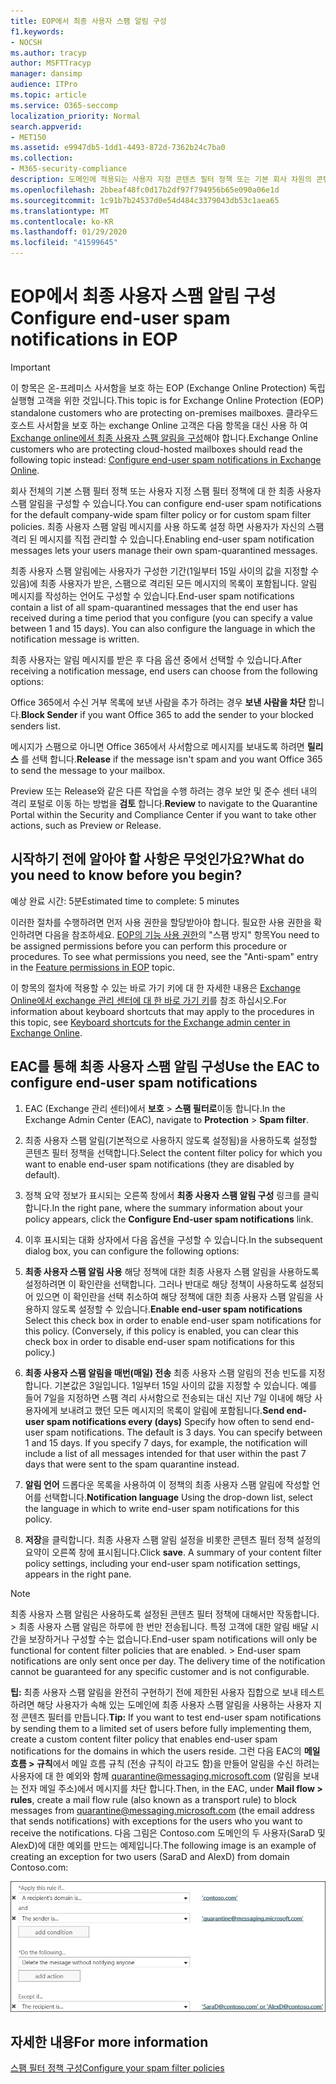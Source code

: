 ```yaml
---
title: EOP에서 최종 사용자 스팸 알림 구성
f1.keywords:
- NOCSH
ms.author: tracyp
author: MSFTTracyp
manager: dansimp
audience: ITPro
ms.topic: article
ms.service: O365-seccomp
localization_priority: Normal
search.appverid:
- MET150
ms.assetid: e9947db5-1dd1-4493-872d-7362b24c7ba0
ms.collection:
- M365-security-compliance
description: 도메인에 적용되는 사용자 지정 콘텐츠 필터 정책 또는 기본 회사 차원의 콘텐츠 필터 정책에 대해 최종 사용자 스팸 알림을 구성할 수 있습니다.
ms.openlocfilehash: 2bbeaf48fc0d17b2df97f794956b65e090a06e1d
ms.sourcegitcommit: 1c91b7b24537d0e54d484c3379043db53c1aea65
ms.translationtype: MT
ms.contentlocale: ko-KR
ms.lasthandoff: 01/29/2020
ms.locfileid: "41599645"
---
```

# <a name="configure-end-user-spam-notifications-in-eop"></a><span data-ttu-id="75b9e-103">EOP에서 최종 사용자 스팸 알림 구성</span><span class="sxs-lookup"><span data-stu-id="75b9e-103">Configure end-user spam notifications in EOP</span></span>
  
> [!IMPORTANT]
> <span data-ttu-id="75b9e-104">이 항목은 온-프레미스 사서함을 보호 하는 EOP (Exchange Online Protection) 독립 실행형 고객을 위한 것입니다.</span><span class="sxs-lookup"><span data-stu-id="75b9e-104">This topic is for Exchange Online Protection (EOP) standalone customers who are protecting on-premises mailboxes.</span></span> <span data-ttu-id="75b9e-105">클라우드 호스트 사서함을 보호 하는 exchange Online 고객은 다음 항목을 대신 사용 하 여 [Exchange online에서 최종 사용자 스팸 알림을 구성](configure-end-user-spam-notifications-in-exchange-online.md)해야 합니다.</span><span class="sxs-lookup"><span data-stu-id="75b9e-105">Exchange Online customers who are protecting cloud-hosted mailboxes should read the following topic instead: [Configure end-user spam notifications in Exchange Online](configure-end-user-spam-notifications-in-exchange-online.md).</span></span> 
  
<span data-ttu-id="75b9e-106">회사 전체의 기본 스팸 필터 정책 또는 사용자 지정 스팸 필터 정책에 대 한 최종 사용자 스팸 알림을 구성할 수 있습니다.</span><span class="sxs-lookup"><span data-stu-id="75b9e-106">You can configure end-user spam notifications for the default company-wide spam filter policy or for custom spam filter policies.</span></span> <span data-ttu-id="75b9e-107">최종 사용자 스팸 알림 메시지를 사용 하도록 설정 하면 사용자가 자신의 스팸 격리 된 메시지를 직접 관리할 수 있습니다.</span><span class="sxs-lookup"><span data-stu-id="75b9e-107">Enabling end-user spam notification messages lets your users manage their own spam-quarantined messages.</span></span> 
  
<span data-ttu-id="75b9e-p103">최종 사용자 스팸 알림에는 사용자가 구성한 기간(1일부터 15일 사이의 값을 지정할 수 있음)에 최종 사용자가 받은, 스팸으로 격리된 모든 메시지의 목록이 포함됩니다. 알림 메시지를 작성하는 언어도 구성할 수 있습니다.</span><span class="sxs-lookup"><span data-stu-id="75b9e-p103">End-user spam notifications contain a list of all spam-quarantined messages that the end user has received during a time period that you configure (you can specify a value between 1 and 15 days). You can also configure the language in which the notification message is written.</span></span>
  
<span data-ttu-id="75b9e-110">최종 사용자는 알림 메시지를 받은 후 다음 옵션 중에서 선택할 수 있습니다.</span><span class="sxs-lookup"><span data-stu-id="75b9e-110">After receiving a notification message, end users can choose from the following options:</span></span>

<span data-ttu-id="75b9e-111">Office 365에서 수신 거부 목록에 보낸 사람을 추가 하려는 경우 **보낸 사람을 차단** 합니다.</span><span class="sxs-lookup"><span data-stu-id="75b9e-111">**Block Sender** if you want Office 365 to add the sender to your blocked senders list.</span></span>

<span data-ttu-id="75b9e-112">메시지가 스팸으로 아니면 Office 365에서 사서함으로 메시지를 보내도록 하려면 **릴리스** 를 선택 합니다.</span><span class="sxs-lookup"><span data-stu-id="75b9e-112">**Release** if the message isn't spam and you want Office 365 to send the message to your mailbox.</span></span>

<span data-ttu-id="75b9e-113">Preview 또는 Release와 같은 다른 작업을 수행 하려는 경우 보안 및 준수 센터 내의 격리 포털로 이동 하는 방법을 **검토** 합니다.</span><span class="sxs-lookup"><span data-stu-id="75b9e-113">**Review** to navigate to the Quarantine Portal within the Security and Compliance Center if you want to take other actions, such as Preview or Release.</span></span>
  
## <a name="what-do-you-need-to-know-before-you-begin"></a><span data-ttu-id="75b9e-114">시작하기 전에 알아야 할 사항은 무엇인가요?</span><span class="sxs-lookup"><span data-stu-id="75b9e-114">What do you need to know before you begin?</span></span>
<span data-ttu-id="75b9e-115"><a name="sectionSection0"> </a></span><span class="sxs-lookup"><span data-stu-id="75b9e-115"><a name="sectionSection0"> </a></span></span>

<span data-ttu-id="75b9e-116">예상 완료 시간: 5분</span><span class="sxs-lookup"><span data-stu-id="75b9e-116">Estimated time to complete: 5 minutes</span></span>
  
<span data-ttu-id="75b9e-p104">이러한 절차를 수행하려면 먼저 사용 권한을 할당받아야 합니다. 필요한 사용 권한을 확인하려면 다음을 참조하세요. [EOP의 기능 사용 권한](feature-permissions-in-eop.md)의 "스팸 방지" 항목</span><span class="sxs-lookup"><span data-stu-id="75b9e-p104">You need to be assigned permissions before you can perform this procedure or procedures. To see what permissions you need, see the "Anti-spam" entry in the [Feature permissions in EOP](feature-permissions-in-eop.md) topic.</span></span> 
  
<span data-ttu-id="75b9e-119">이 항목의 절차에 적용할 수 있는 바로 가기 키에 대 한 자세한 내용은 [Exchange Online에서 exchange 관리 센터에 대 한 바로 가기 키](https://docs.microsoft.com/Exchange/accessibility/keyboard-shortcuts-in-admin-center)를 참조 하십시오.</span><span class="sxs-lookup"><span data-stu-id="75b9e-119">For information about keyboard shortcuts that may apply to the procedures in this topic, see [Keyboard shortcuts for the Exchange admin center in Exchange Online](https://docs.microsoft.com/Exchange/accessibility/keyboard-shortcuts-in-admin-center).</span></span>
  
## <a name="use-the-eac-to-configure-end-user-spam-notifications"></a><span data-ttu-id="75b9e-120">EAC를 통해 최종 사용자 스팸 알림 구성</span><span class="sxs-lookup"><span data-stu-id="75b9e-120">Use the EAC to configure end-user spam notifications</span></span>

1. <span data-ttu-id="75b9e-121">EAC (Exchange 관리 센터)에서 **보호** > **스팸 필터로**이동 합니다.</span><span class="sxs-lookup"><span data-stu-id="75b9e-121">In the Exchange Admin Center (EAC), navigate to **Protection** > **Spam filter**.</span></span>
    
2. <span data-ttu-id="75b9e-122">최종 사용자 스팸 알림(기본적으로 사용하지 않도록 설정됨)을 사용하도록 설정할 콘텐츠 필터 정책을 선택합니다.</span><span class="sxs-lookup"><span data-stu-id="75b9e-122">Select the content filter policy for which you want to enable end-user spam notifications (they are disabled by default).</span></span>
    
3. <span data-ttu-id="75b9e-123">정책 요약 정보가 표시되는 오른쪽 창에서 **최종 사용자 스팸 알림 구성** 링크를 클릭합니다.</span><span class="sxs-lookup"><span data-stu-id="75b9e-123">In the right pane, where the summary information about your policy appears, click the **Configure End-user spam notifications** link.</span></span> 
    
4. <span data-ttu-id="75b9e-124">이후 표시되는 대화 상자에서 다음 옵션을 구성할 수 있습니다.</span><span class="sxs-lookup"><span data-stu-id="75b9e-124">In the subsequent dialog box, you can configure the following options:</span></span>
    
1. <span data-ttu-id="75b9e-p105">**최종 사용자 스팸 알림 사용** 해당 정책에 대한 최종 사용자 스팸 알림을 사용하도록 설정하려면 이 확인란을 선택합니다. 그러나 반대로 해당 정책이 사용하도록 설정되어 있으면 이 확인란을 선택 취소하여 해당 정책에 대한 최종 사용자 스팸 알림을 사용하지 않도록 설정할 수 있습니다.</span><span class="sxs-lookup"><span data-stu-id="75b9e-p105">**Enable end-user spam notifications** Select this check box in order to enable end-user spam notifications for this policy. (Conversely, if this policy is enabled, you can clear this check box in order to disable end-user spam notifications for this policy.)</span></span> 
    
2. <span data-ttu-id="75b9e-p106">**최종 사용자 스팸 알림을 매번(매일) 전송** 최종 사용자 스팸 알림의 전송 빈도를 지정합니다. 기본값은 3일입니다. 1일부터 15일 사이의 값을 지정할 수 있습니다. 예를 들어 7일을 지정하면 스팸 격리 사서함으로 전송되는 대신 지난 7일 이내에 해당 사용자에게 보내려고 했던 모든 메시지의 목록이 알림에 포함됩니다.</span><span class="sxs-lookup"><span data-stu-id="75b9e-p106">**Send end-user spam notifications every (days)** Specify how often to send end-user spam notifications. The default is 3 days. You can specify between 1 and 15 days. If you specify 7 days, for example, the notification will include a list of all messages intended for that user within the past 7 days that were sent to the spam quarantine instead.</span></span> 
    
3. <span data-ttu-id="75b9e-131">**알림 언어** 드롭다운 목록을 사용하여 이 정책의 최종 사용자 스팸 알림에 작성할 언어를 선택합니다.</span><span class="sxs-lookup"><span data-stu-id="75b9e-131">**Notification language** Using the drop-down list, select the language in which to write end-user spam notifications for this policy.</span></span> 
    
5. <span data-ttu-id="75b9e-p107">**저장**을 클릭합니다. 최종 사용자 스팸 알림 설정을 비롯한 콘텐츠 필터 정책 설정의 요약이 오른쪽 창에 표시됩니다.</span><span class="sxs-lookup"><span data-stu-id="75b9e-p107">Click **save**. A summary of your content filter policy settings, including your end-user spam notification settings, appears in the right pane.</span></span>
    
> [!NOTE]
>  <span data-ttu-id="75b9e-p108">최종 사용자 스팸 알림은 사용하도록 설정된 콘텐츠 필터 정책에 대해서만 작동합니다. >  최종 사용자 스팸 알림은 하루에 한 번만 전송됩니다. 특정 고객에 대한 알림 배달 시간을 보장하거나 구성할 수는 없습니다.</span><span class="sxs-lookup"><span data-stu-id="75b9e-p108">End-user spam notifications will only be functional for content filter policies that are enabled. >  End-user spam notifications are only sent once per day. The delivery time of the notification cannot be guaranteed for any specific customer and is not configurable.</span></span> 
  
 <span data-ttu-id="75b9e-137">**팁:** 최종 사용자 스팸 알림을 완전히 구현하기 전에 제한된 사용자 집합으로 보내 테스트하려면 해당 사용자가 속해 있는 도메인에 최종 사용자 스팸 알림을 사용하는 사용자 지정 콘텐츠 필터를 만듭니다.</span><span class="sxs-lookup"><span data-stu-id="75b9e-137">**Tip:** If you want to test end-user spam notifications by sending them to a limited set of users before fully implementing them, create a custom content filter policy that enables end-user spam notifications for the domains in which the users reside.</span></span> <span data-ttu-id="75b9e-138">그런 다음 EAC의 **메일 흐름 \> 규칙**에서 메일 흐름 규칙 (전송 규칙이 라고도 함)을 만들어 알림을 수신 하려는 사용자에 대 한 예외와 함께 quarantine@messaging.microsoft.com (알림을 보내는 전자 메일 주소)에서 메시지를 차단 합니다.</span><span class="sxs-lookup"><span data-stu-id="75b9e-138">Then, in the EAC, under **Mail flow \> rules**, create a mail flow rule (also known as a transport rule) to block messages from quarantine@messaging.microsoft.com (the email address that sends notifications) with exceptions for the users who you want to receive the notifications.</span></span> <span data-ttu-id="75b9e-139">다음 그림은 Contoso.com 도메인의 두 사용자(SaraD 및 AlexD)에 대한 예외를 만드는 예제입니다.</span><span class="sxs-lookup"><span data-stu-id="75b9e-139">The following image is an example of creating an exception for two users (SaraD and AlexD) from domain Contoso.com:</span></span> 
  
![최종 사용자 스팸 알림을 테스트할 전송 규칙](../media/EOP-ESN-testspecificusers.jpg)
  
## <a name="for-more-information"></a><span data-ttu-id="75b9e-141">자세한 내용</span><span class="sxs-lookup"><span data-stu-id="75b9e-141">For more information</span></span>

[<span data-ttu-id="75b9e-142">스팸 필터 정책 구성</span><span class="sxs-lookup"><span data-stu-id="75b9e-142">Configure your spam filter policies</span></span>](configure-your-spam-filter-policies.md)
  

